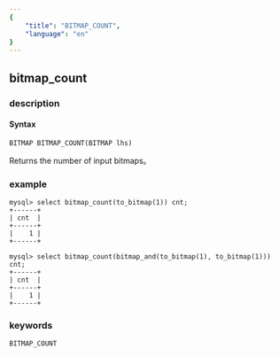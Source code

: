 ```yaml
---
{
    "title": "BITMAP_COUNT",
    "language": "en"
}
---
```


<!-- 
Licensed to the Apache Software Foundation (ASF) under one
or more contributor license agreements.  See the NOTICE file
distributed with this work for additional information
regarding copyright ownership.  The ASF licenses this file
to you under the Apache License, Version 2.0 (the
"License"); you may not use this file except in compliance
with the License.  You may obtain a copy of the License at

  http://www.apache.org/licenses/LICENSE-2.0

Unless required by applicable law or agreed to in writing,
software distributed under the License is distributed on an
"AS IS" BASIS, WITHOUT WARRANTIES OR CONDITIONS OF ANY
KIND, either express or implied.  See the License for the
specific language governing permissions and limitations
under the License.
-->

## bitmap_count
### description
#### Syntax

`BITMAP BITMAP_COUNT(BITMAP lhs)`

Returns the number of input bitmaps。

### example

```
mysql> select bitmap_count(to_bitmap(1)) cnt;
+------+
| cnt  |
+------+
|    1 |
+------+

mysql> select bitmap_count(bitmap_and(to_bitmap(1), to_bitmap(1))) cnt;
+------+
| cnt  |
+------+
|    1 |
+------+

```

### keywords

    BITMAP_COUNT
